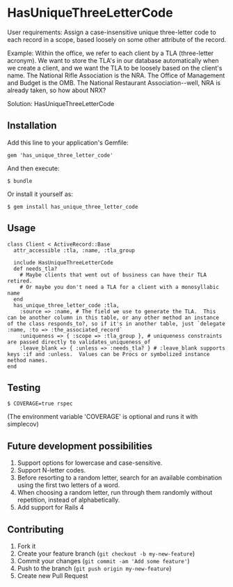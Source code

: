 # HasUniqueThreeLetterCode

User requirements: Assign a case-insensitive unique three-letter code to each record in a scope, based loosely on some other attribute of the record.

Example: Within the office, we refer to each client by a TLA (three-letter acronym).  We want to store the TLA's in our database automatically when we create a client, and we want the TLA to be loosely based on the client's name.  The National Rifle Association is the NRA.  The Office of Management and Budget is the OMB.  The National Restaurant Association--well, NRA is already taken, so how about NRX?

Solution: HasUniqueThreeLetterCode

## Installation

Add this line to your application's Gemfile:

    gem 'has_unique_three_letter_code'

And then execute:

    $ bundle

Or install it yourself as:

    $ gem install has_unique_three_letter_code

## Usage

    class Client < ActiveRecord::Base
      attr_accessible :tla, :name, :tla_group

      include HasUniqueThreeLetterCode
      def needs_tla?
        # Maybe clients that went out of business can have their TLA retired.
        # Or maybe you don't need a TLA for a client with a monosyllabic name
      end
      has_unique_three_letter_code :tla,
        :source => :name, # The field we use to generate the TLA.  This can be another column in this table, or any other method an instance of the class responds_to?, so if it's in another table, just `delegate :name, :to => :the_associated_record`
        :uniqueness => { :scope => :tla_group }, # uniqueness constraints are passed directly to validates_uniqueness_of
        :leave_blank => { :unless => :needs_tla? } # :leave_blank supports keys :if and :unless.  Values can be Procs or symbolized instance method names.
    end


## Testing

    $ COVERAGE=true rspec

(The environment variable 'COVERAGE' is optional and runs it with simplecov)

## Future development possibilities

1. Support options for lowercase and case-sensitive.
2. Support N-letter codes.
3. Before resorting to a random letter, search for an available combination using the first two letters of a word.
4. When choosing a random letter, run through them randomly without repetition, instead of alphabetically.
5. Add support for Rails 4

## Contributing

1. Fork it
2. Create your feature branch (`git checkout -b my-new-feature`)
3. Commit your changes (`git commit -am 'Add some feature'`)
4. Push to the branch (`git push origin my-new-feature`)
5. Create new Pull Request
